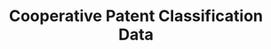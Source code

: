 ---
bigquery: https://console.cloud.google.com/bigquery?p=patents-public-data&d=cpc&page=dataset
citation: '“Cooperative Patent Classification” by the EPO and USPTO, for public use. '
contributors: EPO, USPTO
cost: None
description: Cooperative Patent Classification Data contains the scheme and definitions
  of the Cooperative Patent Classification system for classifying patent documents.
  The CPC is the result of a partnership between the EPO and the USPTO in their joint
  effort to develop a common, internationally compatible classification system for
  technical documents, in particular patent publications, which will be used by both
  offices in the patent granting process
documentation: https://www.cooperativepatentclassification.org/cpcSchemeAndDefinitions
last_edit: 04/07/2022, 13:43:09
location: https://www.cooperativepatentclassification.org/index
maintained_by: USPTO, EPO
schema_fields:
- applicationReferences
- informativeReferences
- titleFull
- level
- ipc_concordant
- limitingReferences
- ipcConcordant
- synonyms
- status
- children
- symbol
- breakdownCode
- breakdown_code
- application_references
- childGroups
- date_revised
- glossary
- parents
- notAllocatable
- sizeCache
- dateRevised
- informative_references
- title_full
- limiting_references
- not_allocatable
- additional_only
- child_groups
- residualReferences
- definition
- titlePart
- residual_references
- title_part
shortname: cooperative_patent_classification
tags:
- patents
- science
title: Cooperative Patent Classification Data
uuid: 984374a7-16e9-4b35-9445-458daceb01bf
---